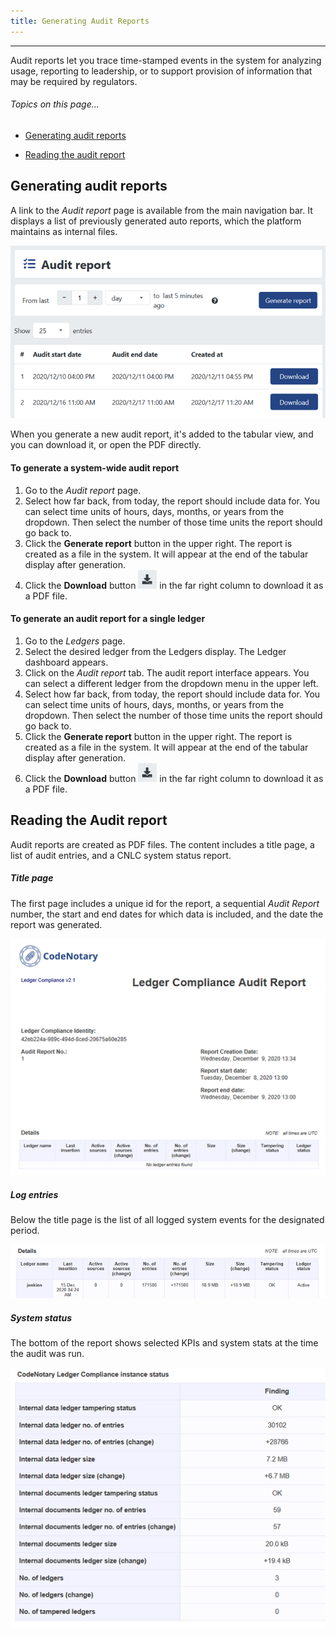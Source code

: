 ```yaml
---
title: Generating Audit Reports
---
```


-------
Audit reports let you trace time-stamped events in the system for analyzing usage, reporting to leadership, or to support provision of information that may be required by regulators.

###### _Topics on this page..._

- [Generating audit reports](help/use-audit-report#generating-audit-reports)

- [Reading the audit report](help/use-audit-report#reading-the-audit-report)

## Generating audit reports 

A link to the *Audit report* page is available from the main navigation bar. It displays a list of previously generated auto reports, which the platform maintains as internal files.

<v-img src="/alt_aud_rept_main.png" alt="" align="left"></v-img>
![](assets\images\alt_aud_rept_main.png)

When you generate a new audit report, it's added to the tabular view, and you can download it, or open the PDF directly.

#### To generate a system-wide audit report

1. Go to the *Audit report* page. 
2. Select how far back, from today, the report should include data for.  You can select time units of hours, days, months, or years from the dropdown. Then select the number of those time units the report should go back to. 
3. Click the **Generate report** button in the upper right. The report is created as a file in the system. It will appear at the end of the tabular display after generation. 
4. Click the **Download** button <v-img src="/alt_dnload_icn.png" alt=""></v-img>![](assets\images\alt_dnload_icn.png) in the far right column to download it as a PDF file.

#### To generate an audit report for a single ledger

1. Go to the *Ledgers* page. 
2. Select the desired ledger from the Ledgers display. The Ledger dashboard appears.
3. Click on the *Audit report* tab. The audit report interface appears. You can select a different ledger from the dropdown menu in the upper left.
4. Select how far back, from today, the report should include data for.  You can select time units of hours, days, months, or years from the dropdown. Then select the number of those time units the report should go back to. 
5. Click the **Generate report** button in the upper right. The report is created as a file in the system. It will appear at the end of the tabular display after generation. 
6. Click the **Download** button <v-img src="/alt_dnload_icn.png" alt=""></v-img>![](assets\images\alt_dnload_icn.png) in the far right column to download it as a PDF file. 

## Reading the Audit report

Audit reports are created as PDF files. The content includes a title page, a list of audit entries, and a CNLC system status report.

##### Title page

The first page includes a unique id for the report, a sequential *Audit Report* number, the start and end dates for which data is included, and the date the report was generated.

<v-img src="/alt_lcompli_top_rept.png" alt="" align="left"></v-img>
![](assets\images\alt_lcompli_top_rept.png)

##### Log entries

Below the title page is the list of all logged system events for the designated period. 

<v-img src="/alt_lcompli_mid_rept.png" alt="" align="left"></v-img>
![](assets\images\alt_lcompli_mid_rept.png)

##### System status

The bottom of the report shows selected KPIs and system stats at the time the audit was run.

<v-img src="/alt_lcompli_bot_rept.png" alt="" align="left"></v-img>
![](assets\images\alt_lcompli_bot_rept.png)

<prev-next class="_margin-top-1" :prev="{ url: '/query-ledger, lable: 'Querying a Ledger' }" next="{ url: '/user-management', lable: 'User management' }"></prev-next>